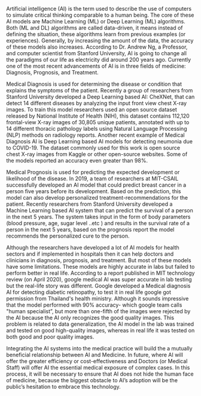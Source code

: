 Artificial intelligence (AI) is the term used to describe the use of computers to simulate critical thinking comparable to a human being. The core of these AI models are Machine Learning (ML) or Deep Learning (ML) algorithms. Both (ML and DL) algorithms are called data-driven, it means instead of defining the situation, these algorithms learn from previous examples (or experiences). Generally, by increasing the amount of the data, the accuracy of these models also increases. According to Dr. Andrew Ng, a Professor, and computer scientist from Stanford University, AI is going to change all the paradigms of our life as electricity did around 200 years ago. Currently one of the most recent advancements of AI is in three fields of medicine: Diagnosis, Prognosis, and Treatment.   

Medical Diagnosis is used for determining the disease or condition that explains the symptoms of the patient. Recently a group of researchers from Stanford University developed a Deep Learning based AI: CheXNet, that can detect 14 different diseases by analyzing the input front view chest X-ray images. To train this model researchers used an open source dataset released by National Institute of Health (NIH), this dataset contains 112,120 frontal-view X-ray images of 30,805 unique patients, annotated with up to 14 different thoracic pathology labels using Natural Language Processing (NLP) methods on radiology reports. Another recent example of Medical Diagnosis AI is Deep Learning based AI models for detecting  neumonia due to COVID-19. The dataset commonly used for this work is open source chest X-ray images from Kaggle or other open-source websites. Some of the models reported an accuracy even greater than 98%. 

Medical Prognosis is used for predicting the expected development or likelihood of the disease. In 2019, a team of researchers at MIT-CSAIL successfully developed an AI model that could predict breast cancer in a person five years before its development. Based on the prediction, this model can also develop personalized treatment-recommendations for the patient. Recently researchers from Stanford University developed a Machine Learning based AI system that can predict the survival of a person in the next 5 years. The system takes input in the form of body parameters (blood pressure, age, sugar level ..etc ) and results in the survival rate of a person in the next 5 years, based on the prognosis report the model recommends the personalized cure to the person.  

Although the researchers have developed a lot of AI models for health sectors and if implemented in hospitals then it can help doctors and clinicians in diagnosis, prognosis, and treatment.  But most of these models have some limitations. These models are highly accurate in labs but failed to perform better in real life. According to a report published in MIT technology review (on April 2020), google medical AI was super accurate in lab testing but the real-life story was different. Google developed a Medical diagnosis AI for detecting diabetic retinopathy, to test it in real life google got permission from Thailand's health ministry. Although it sounds impressive that the model performed with 90% accuracy- which google team calls "human specialist”, but more than one-fifth of the images were rejected by the AI because the AI only recognizes the good quality images. This problem is related to data generalization, the AI model in the lab was trained and tested on good high-quality images, whereas in real life it was tested on both good and poor quality images.

Integrating the AI systems into the medical practice will build the a mutually beneficial relationship between AI and Medicine. In future, where AI will offer the greater efficiency or cost-effectiveness and Doctors (or Medical Staff) will offer AI the essential medical exposure of complex cases. In this process, it will be necessary to ensure that AI does not hide the human face of medicine, because the biggest obstacle to AI’s adoption will be the public’s hesitation to embrace this technology.  
 
 
